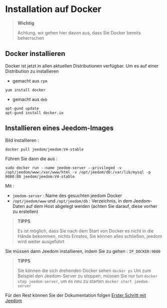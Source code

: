 # Installation auf Docker

> **Wichtig**
>
> Achtung, wir gehen hier davon aus, dass Sie Docker bereits beherrschen

## Docker installieren

Docker ist jetzt in allen aktuellen Distributionen verfügbar.
Um es auf einer Distribution zu installieren

-   gemacht aus ``rpm``

````
yum install docker
````

-   gemacht aus ``deb``

````
apt-gund update
apt-gund install docker.io
````

## Installieren eines Jeedom-Images

Bild installieren :

``docker pull jeedom/jeedom:V4-stable``

Führen Sie dann die aus :

``sudo docker run --name jeedom-server --privileged -v /opt/jeedom/www:/var/www/html -v /opt/jeedom/db:/var/lib/mysql -p 9080:80 jeedom/jeedom:V4-stable``

Mit :

-   ``jeedom-server`` : Name des gesuchten jeedom Docker
-   ``/opt/jeedom/www`` und ``/opt/jeedom/db`` : Verzeichnis, in dem Jeedom-Daten auf dem Host abgelegt werden (achten Sie darauf, diese vorher zu erstellen)

> **TIPPS**
>
> Es ist möglich, dass Sie nach dem Start von Docker es nicht in die Hände bekommen, nichts Ernstes, Sie können alles schließen, jeedom wird weiter ausgeführt

Sie müssen dann Jeedom installieren, indem Sie zu gehen : ``IP_DOCKER:9080``

> **TIPPS**
>
> Sie können die sich drehenden Docker sehen ``docker ps`` Um zum Beispiel den Jeedom-Server zu stoppen, müssen Sie nur tun ``docker stop jeedom-server``, um es neu zu starten ``docker start jeedom-server``

Für den Rest können Sie der Dokumentation folgen [Erster Schritt mit Jeedom](https://doc.jeedom.com/de_DE/premiers-pas/index)
